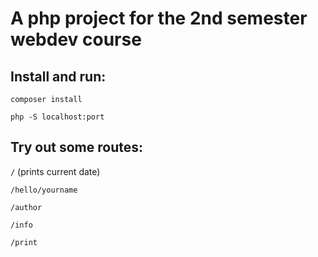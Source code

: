 # A php project for the 2nd semester webdev course

## Install and run:
`composer install`

`php -S localhost:port`

## Try out some routes:
`/` (prints current date)

`/hello/yourname`

`/author`

`/info`

`/print`




